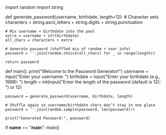 import random
import string

def generate_password(username, birthdate, length=12):
    # Character sets
    characters = string.ascii_letters + string.digits + string.punctuation

    # Mix username + birthdate into the pool
    extra = username + str(birthdate)
    all_chars = characters + extra  

    # Generate password (shuffled mix of random + user info)
    password = ''.join(random.choice(all_chars) for _ in range(length))

    return password

def main():
    print("Welcome to the Password Generator!")
    username = input("Enter your username: ")
    birthdate = input("Enter your birthdate (e.g., 1998): ")
    length = int(input("Enter the length of the password (default is 12): ") or 12)

    password = generate_password(username, birthdate, length)

    # Shuffle again so username/birthdate chars don’t stay in one place
    password = ''.join(random.sample(password, len(password)))

    print("Generated Password:", password)

if __name__ == "__main__":
    main()
